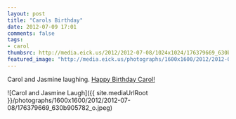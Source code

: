 ```yaml
---
layout: post
title: "Carols Birthday"
date: 2012-07-09 17:01
comments: false
tags: 
- carol
thumbsrc: http://media.eick.us/2012/2012-07-08/1024x1024/176379669_630b905782_o.jpeg
featured_image: "http://media.eick.us/photographs/1600x1600/2012/2012-07-08/176379669_630b905782_o.jpeg"
---
```

Carol and Jasmine laughing.  [Happy Birthday Carol!](/blog/2006/12/04/carol-anne-eick-july-9-1955-november-27-2006/)

![Carol and Jasmine Laugh]({{ site.mediaUrlRoot }}/photographs/1600x1600/2012/2012-07-08/176379669_630b905782_o.jpeg)

